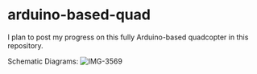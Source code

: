 # arduino-based-quad
I plan to post my progress on this fully Arduino-based quadcopter in this repository. 

Schematic Diagrams:
![IMG-3569](https://user-images.githubusercontent.com/79127315/108561394-0a276b00-72b3-11eb-8339-8678b28c3022.jpg)
